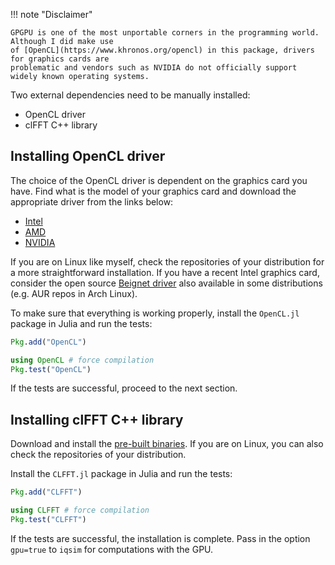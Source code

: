 !!! note "Disclaimer"

    GPGPU is one of the most unportable corners in the programming world. Although I did make use
    of [OpenCL](https://www.khronos.org/opencl) in this package, drivers for graphics cards are
    problematic and vendors such as NVIDIA do not officially support widely known operating systems.

Two external dependencies need to be manually installed:

* OpenCL driver
* clFFT C++ library

## Installing OpenCL driver

The choice of the OpenCL driver is dependent on the graphics card you have. Find what is the model
of your graphics card and download the appropriate driver from the links below:

* [Intel](https://software.intel.com/en-us/articles/opencl-drivers)
* [AMD](http://support.amd.com/en-us/download)
* [NVIDIA](http://www.nvidia.com/Download/index.aspx)

If you are on Linux like myself, check the repositories of your distribution for a more straightforward
installation. If you have a recent Intel graphics card, consider the open source
[Beignet driver](https://www.freedesktop.org/wiki/Software/Beignet) also available in some distributions
(e.g. AUR repos in Arch Linux).

To make sure that everything is working properly, install the `OpenCL.jl` package in Julia and run the tests:

```julia
Pkg.add("OpenCL")

using OpenCL # force compilation
Pkg.test("OpenCL")
```

If the tests are successful, proceed to the next section.

## Installing clFFT C++ library

Download and install the [pre-built binaries](https://github.com/clMathLibraries/clFFT/releases). If you
are on Linux, you can also check the repositories of your distribution.

Install the `CLFFT.jl` package in Julia and run the tests:

```julia
Pkg.add("CLFFT")

using CLFFT # force compilation
Pkg.test("CLFFT")
```

If the tests are successful, the installation is complete. Pass in the option `gpu=true` to `iqsim`
for computations with the GPU.
